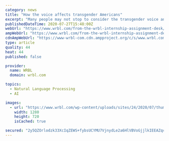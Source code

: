 ```yaml
---
category: news
title: "How the voice affects transgender Americans"
excerpt: "Many people may not stop to consider the transgender voice and how it affects transgender individuals. However, for many transgender people, the sounds of their voices are something they think"
publishedDateTime: 2020-07-27T15:48:00Z
webUrl: "https://www.wrbl.com/from-the-wrbl-internship-assignment-desk/how-the-voice-affects-transgender-americans/"
ampWebUrl: "https://www.wrbl.com/from-the-wrbl-internship-assignment-desk/how-the-voice-affects-transgender-americans/amp/"
cdnAmpWebUrl: "https://www-wrbl-com.cdn.ampproject.org/c/s/www.wrbl.com/from-the-wrbl-internship-assignment-desk/how-the-voice-affects-transgender-americans/amp/"
type: article
quality: 44
heat: 44
published: false

provider:
  name: WRBL
  domain: wrbl.com

topics:
  - Natural Language Processing
  - AI

images:
  - url: "https://www.wrbl.com/wp-content/uploads/sites/24/2020/07/thumbnail_image.png?w=1123&h=715&crop=1&resize=1280,720"
    width: 1280
    height: 720
    isCached: true

secured: "2y5QZOrlodzk33XcIqZEWS+fybsUCYMU7VjnydLe2a6HlVBVoGjjlkIEEAZqcZh1L+P5etpfBFmaOAfdI7LzSLUAFF8Ux/jj6xE0qHH68WJzhmOoWnGpBXeugArj949X4gIIsdxSTNjXXSYxkw/COjAK2mAjLaRA/Yvxuyxj20lXQ/CbQMFmib3JMl83VGFWLNmR0Bo2+UpxzNkdkXsvJHwSJBvRPuXkWjf3dtLMQG+eXL24J/58hqarODKdBBgxqZsIX/vL/mU/JWWW8tn2nXgjo7BnxZQrfHWNosctvilBiexcg5b6LAPrTpXHGe1Gcg6nv9A3xRSd2VQeWG+tvA==;gnLFaWiew1E9qcwp+ob+VA=="
---
```


